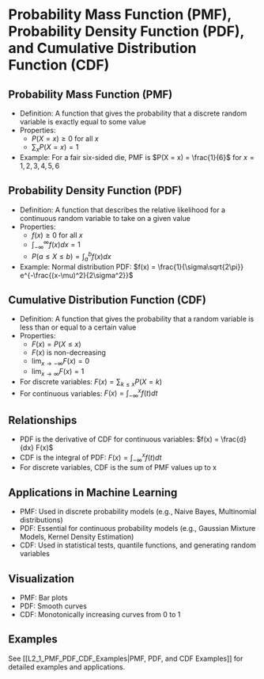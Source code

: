 # Probability Mass Function (PMF), Probability Density Function (PDF), and Cumulative Distribution Function (CDF)

## Probability Mass Function (PMF)
- Definition: A function that gives the probability that a discrete random variable is exactly equal to some value
- Properties:
  - $P(X = x) \geq 0$ for all $x$
  - $\sum_{x} P(X = x) = 1$
- Example: For a fair six-sided die, PMF is $P(X = x) = \frac{1}{6}$ for $x = 1,2,3,4,5,6$

## Probability Density Function (PDF)
- Definition: A function that describes the relative likelihood for a continuous random variable to take on a given value
- Properties:
  - $f(x) \geq 0$ for all $x$
  - $\int_{-\infty}^{\infty} f(x) dx = 1$
  - $P(a \leq X \leq b) = \int_{a}^{b} f(x) dx$
- Example: Normal distribution PDF: $f(x) = \frac{1}{\sigma\sqrt{2\pi}} e^{-\frac{(x-\mu)^2}{2\sigma^2}}$

## Cumulative Distribution Function (CDF)
- Definition: A function that gives the probability that a random variable is less than or equal to a certain value
- Properties:
  - $F(x) = P(X \leq x)$
  - $F(x)$ is non-decreasing
  - $\lim_{x \to -\infty} F(x) = 0$
  - $\lim_{x \to \infty} F(x) = 1$
- For discrete variables: $F(x) = \sum_{k \leq x} P(X = k)$
- For continuous variables: $F(x) = \int_{-\infty}^{x} f(t) dt$

## Relationships
- PDF is the derivative of CDF for continuous variables: $f(x) = \frac{d}{dx} F(x)$
- CDF is the integral of PDF: $F(x) = \int_{-\infty}^{x} f(t) dt$
- For discrete variables, CDF is the sum of PMF values up to x

## Applications in Machine Learning
- PMF: Used in discrete probability models (e.g., Naive Bayes, Multinomial distributions)
- PDF: Essential for continuous probability models (e.g., Gaussian Mixture Models, Kernel Density Estimation)
- CDF: Used in statistical tests, quantile functions, and generating random variables

## Visualization
- PMF: Bar plots
- PDF: Smooth curves
- CDF: Monotonically increasing curves from 0 to 1

## Examples
See [[L2_1_PMF_PDF_CDF_Examples|PMF, PDF, and CDF Examples]] for detailed examples and applications. 